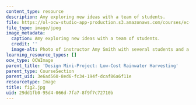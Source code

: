 ```yaml
---
content_type: resource
description: Amy exploring new ideas with a team of students.
file: https://ol-ocw-studio-app-production.s3.amazonaws.com/courses/ec-720j-d-lab-ii-design-spring-2010/29dd1fb095d4066d7fa78f9f7c72710b_fig2.jpg
file_type: image/jpeg
image_metadata:
  caption: Amy exploring new ideas with a team of students.
  credit: ''
  image-alt: Photo of instructor Amy Smith with several students and a poster board.
learning_resource_types: []
ocw_type: OCWImage
parent_title: 'Design Mini-Project: Low-Cost Rainwater Harvesting'
parent_type: CourseSection
parent_uid: 3e6ad560-8ed6-fc34-194f-dcaf86a6f11e
resourcetype: Image
title: fig2.jpg
uid: 29dd1fb0-95d4-066d-7fa7-8f9f7c72710b
---
```

